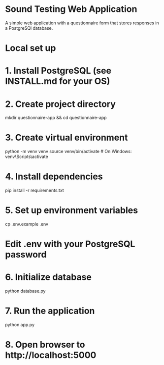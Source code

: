 # Sound Testing Web Application

A simple web application with a questionnaire form that stores responses in a PostgreSQl database.

# Local set up
# 1. Install PostgreSQL (see INSTALL.md for your OS)

# 2. Create project directory
mkdir questionnaire-app && cd questionnaire-app

# 3. Create virtual environment
python -m venv venv
source venv/bin/activate  # On Windows: venv\Scripts\activate

# 4. Install dependencies
pip install -r requirements.txt

# 5. Set up environment variables
cp .env.example .env
# Edit .env with your PostgreSQL password

# 6. Initialize database
python database.py

# 7. Run the application
python app.py

# 8. Open browser to http://localhost:5000

